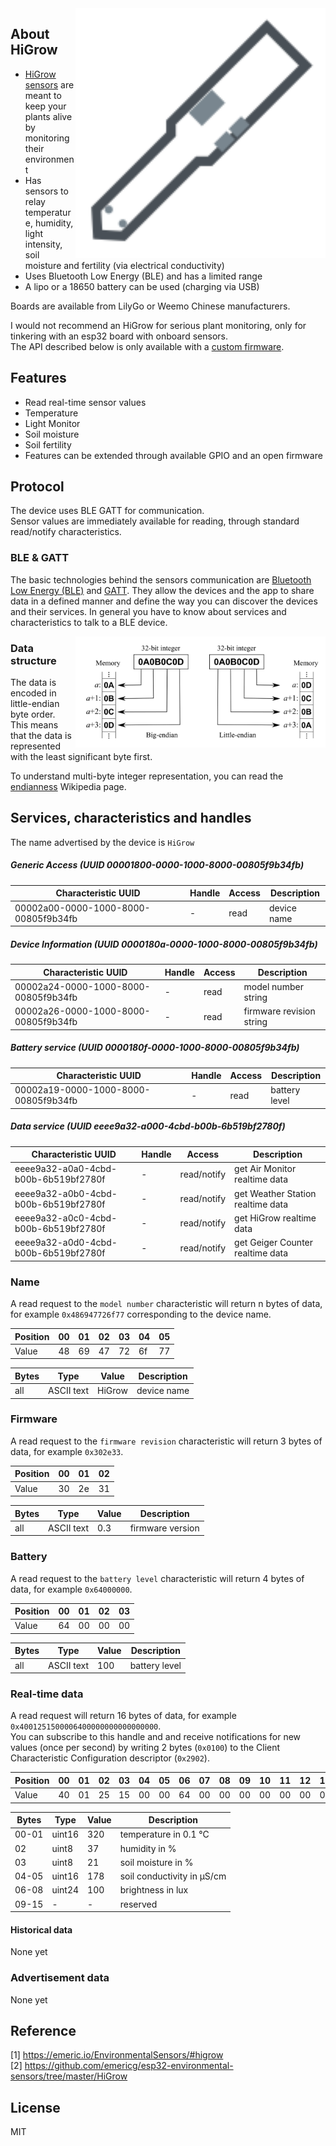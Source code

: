 
<img src="higrow.svg" width="400px" alt="HiGrow" align="right" />

## About HiGrow

* [HiGrow sensors](https://emeric.io/EnvironmentalSensors/#higrow) are meant to keep your plants alive by monitoring their environment
* Has sensors to relay temperature, humidity, light intensity, soil moisture and fertility (via electrical conductivity)
* Uses Bluetooth Low Energy (BLE) and has a limited range
* A lipo or a 18650 battery can be used (charging via USB)

Boards are available from LilyGo or Weemo Chinese manufacturers.

I would not recommend an HiGrow for serious plant monitoring, only for tinkering with an esp32 board with onboard sensors.  
The API described below is only available with a [custom firmware](https://github.com/emericg/esp32-environmental-sensors/tree/master/HiGrow).

## Features

* Read real-time sensor values
* Temperature
* Light Monitor
* Soil moisture
* Soil fertility
* Features can be extended through available GPIO and an open firmware

## Protocol

The device uses BLE GATT for communication.  
Sensor values are immediately available for reading, through standard read/notify characteristics.  

### BLE & GATT

The basic technologies behind the sensors communication are [Bluetooth Low Energy (BLE)](https://en.wikipedia.org/wiki/Bluetooth_Low_Energy) and [GATT](https://www.bluetooth.com/specifications/gatt).
They allow the devices and the app to share data in a defined manner and define the way you can discover the devices and their services.
In general you have to know about services and characteristics to talk to a BLE device.

<img src="endianness.png" width="400px" alt="Endianness" align="right" />

### Data structure

The data is encoded in little-endian byte order.  
This means that the data is represented with the least significant byte first.

To understand multi-byte integer representation, you can read the [endianness](https://en.wikipedia.org/wiki/Endianness) Wikipedia page.

## Services, characteristics and handles

The name advertised by the device is `HiGrow`

##### Generic Access (UUID 00001800-0000-1000-8000-00805f9b34fb)

| Characteristic UUID                  | Handle | Access      | Description |
| ------------------------------------ | ------ | ----------- | ----------- |
| 00002a00-0000-1000-8000-00805f9b34fb | -      | read        | device name |

##### Device Information (UUID 0000180a-0000-1000-8000-00805f9b34fb)

| Characteristic UUID                  | Handle | Access      | Description                 |
| ------------------------------------ | ------ | ----------- | --------------------------- |
| 00002a24-0000-1000-8000-00805f9b34fb | -      | read        | model number string         |
| 00002a26-0000-1000-8000-00805f9b34fb | -      | read        | firmware revision string    |

##### Battery service (UUID 0000180f-0000-1000-8000-00805f9b34fb)

| Characteristic UUID                  | Handle | Access      | Description                 |
| ------------------------------------ | ------ | ----------- | --------------------------- |
| 00002a19-0000-1000-8000-00805f9b34fb | -      | read        | battery level               |

##### Data service (UUID eeee9a32-a000-4cbd-b00b-6b519bf2780f)

| Characteristic UUID                  | Handle | Access      | Description                         |
| ------------------------------------ | ------ | ----------- | ----------------------------------- |
| eeee9a32-a0a0-4cbd-b00b-6b519bf2780f | -      | read/notify | get Air Monitor realtime data       |
| eeee9a32-a0b0-4cbd-b00b-6b519bf2780f | -      | read/notify | get Weather Station realtime data   |
| eeee9a32-a0c0-4cbd-b00b-6b519bf2780f | -      | read/notify | get HiGrow realtime data            |
| eeee9a32-a0d0-4cbd-b00b-6b519bf2780f | -      | read/notify | get Geiger Counter realtime data    |

### Name

A read request to the `model number` characteristic will return n bytes of data, for example `0x486947726f77` corresponding to the device name.

| Position | 00 | 01 | 02 | 03 | 04 | 05 |
| -------- | -- | -- | -- | -- | -- | -- |
| Value    | 48 | 69 | 47 | 72 | 6f | 77 |

| Bytes | Type       | Value       | Description |
| ----- | ---------- | ----------- | ----------- |
| all   | ASCII text | HiGrow      | device name |

### Firmware

A read request to the `firmware revision` characteristic will return 3 bytes of data, for example `0x302e33`.

| Position | 00 | 01 | 02 |
| -------- | -- | -- | -- |
| Value    | 30 | 2e | 31 |

| Bytes | Type       | Value | Description        |
| ----- | ---------- | ----- | ------------------ |
| all   | ASCII text | 0.3   | firmware version   |

### Battery

A read request to the `battery level` characteristic will return 4 bytes of data, for example `0x64000000`.

| Position | 00 | 01 | 02 | 03 |
| -------- | -- | -- | -- | -- |
| Value    | 64 | 00 | 00 | 00 |

| Bytes | Type       | Value | Description        |
| ----- | ---------- | ----- | ------------------ |
| all   | ASCII text | 100   | battery level      |

### Real-time data

A read request will return 16 bytes of data, for example `0x4001251500006400000000000000000`.  
You can subscribe to this handle and and receive notifications for new values (once per second) by writing 2 bytes (`0x0100`) to the Client Characteristic Configuration descriptor (`0x2902`).  

| Position | 00 | 01 | 02 | 03 | 04 | 05 | 06 | 07 | 08 | 09 | 10 | 11 | 12 | 13 | 14 | 15 |
| -------- | -- | -- | -- | -- | -- | -- | -- | -- | -- | -- | -- | -- | -- | -- | -- | -- |
| Value    | 40 | 01 | 25 | 15 | 00 | 00 | 64 | 00 | 00 | 00 | 00 | 00 | 00 | 00 | 00 | 00 |

| Bytes | Type       | Value | Description                |
| ----- | ---------- | ----- | -------------------------- |
| 00-01 | uint16     | 320   | temperature in 0.1 °C      |
| 02    | uint8      | 37    | humidity in %              |
| 03    | uint8      | 21    | soil moisture in %         |
| 04-05 | uint16     | 178   | soil conductivity in µS/cm |
| 06-08 | uint24     | 100   | brightness in lux          |
| 09-15 | -          | -     | reserved                   |

#### Historical data

None yet

### Advertisement data

None yet

## Reference

[1] https://emeric.io/EnvironmentalSensors/#higrow  
[2] https://github.com/emericg/esp32-environmental-sensors/tree/master/HiGrow  

## License

MIT
